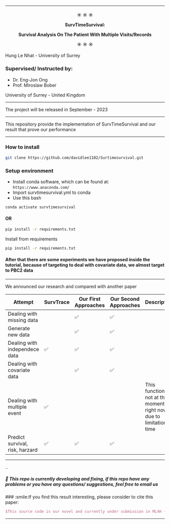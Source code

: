 ----------
<h4 align="center">
   ☀️ ☀️ ☀️  

SurvTimeSurvival:

Survival Analysis On The Patient With Multiple Visits/Records

☀️ ☀️ ☀️
</h4>

Hung Le Nhat - University of Surrey

### Supervised/ Instructed by:

- Dr. Eng-Jon Ong
- Prof. Miroslaw Bober

University of Surrey - United Kingdom
__________
The project will be released in September - 2023

__________
This repository provide the implementation of SurvTimeSurvival and our result that prove our performance

----------

### How to install

```bash
git clone https://github.com/davidlee1102/Surtimesurvival.git
```

### Setup environment

- Install conda software, which can be found at: `https://www.anaconda.com/`
- Import survtimesurvival.yml to conda
- Use this bash

```bash
conda activate survtimesurvival
```

#### OR

```bash
pip install -r requirements.txt
```

Install from requirements

```bash
pip install -r requirements.txt
```

#### After that there are some experiments we have proposed inside the tutorial, because of targeting to deal with covariate data, we almost target to PBC2 data

----------
We announced our research and compared with another paper

| Attempt                         | SurvTrace | Our First Approaches | Our Second Approaches | Description                                                            |
|---------------------------------|-----------|----------------------|-----------------------|------------------------------------------------------------------------|
| Dealing with missing data       |           | ✅                    | ✅                     |                                                                        |
| Generate new data               |           | ✅                    | ✅                     |                                                                        |
| Dealing with independece data   | ✅         | ✅                    | ✅                     |                                                                        |
| Dealing with covariate data     |           | ✅                    | ✅                     |                                                                        | 
| Dealing with multiple event     | ✅         |                      |                       | This function is not at the moment right now due to limitation in time |
| Predict survival, risk, harzard | ✅         | ✅                    | ✅                     |                                                                        |

__________

..
<h5 align="left">
🤘 This repo is currently developing and fixing, if this repo have any problems or you have any questions/ suggestions, feel free to email us
</h5>
### :smile:If you find this result interesting, please consider to cite this paper:


```latex
$This source code is our novel and currently under submission in ML4H (2023)$
```

---
